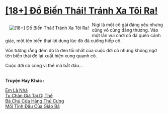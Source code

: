<a href="https://utruyen.com/18-do-bien-thai-tranh-xa-toi-ra/17138/" title="[18+] Đồ Biến Thái! Tránh Xa Tôi Ra!"><h1>[18+] Đồ Biến Thái! Tránh Xa Tôi Ra!</h1></a><div style="display:table"><img align="right" style="float: left; padding: 10px;" src="https://utruyen.com/images/story/200x260/18-do-bien-thai-tranh-xa-toi-ra.jpg" alt="[18+] Đồ Biến Thái! Tránh Xa Tôi Ra!">Nigi là một cô gái đáng yêu nhưng cũng vô cùng đáng thương. Vào một lần vui chơi cô đã quên cảnh giác, một tên biến thái lợi dụng lúc đó đã cưỡng hiếp cô.<p></p>Vốn tưởng rằng đêm đó là đen tối nhất của cuộc đời cô nhưng không ngờ tên biến thái đó lại xuất hiện xung quanh cô. <p></p>Cuộc đời cô cũng vì thế mà bắt đầu...</div><p><br><b>Truyện Hay Khác :</b></p><a href="https://utruyen.com/em-la-nha/12165/" alt="Em Là Nhà">Em Là Nhà</a><br/><a href="https://truyenhot2020.wordpress.com/2019/12/11/tu-chan-gia-tai-di-the/" alt="Tu Chân Giả Tại Dị Thế">Tu Chân Giả Tại Dị Thế</a><br/><a href="https://github.com/quanluxury/ngontinhhot/tree/master/truyenhay/19118/" alt="Bà Chủ Cửa Hàng Thú Cưng">Bà Chủ Cửa Hàng Thú Cưng</a><br/><a href="https://truyenngontinhay.wordpress.com/2019/10/03/moi-tinh-dau-cua-giao-ba/" alt="Mối Tình Đầu Của Giáo Bá">Mối Tình Đầu Của Giáo Bá</a><br/>